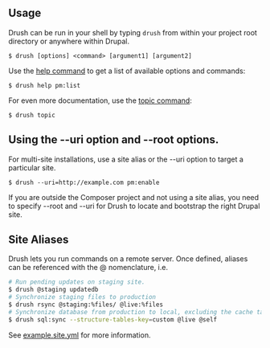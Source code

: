 Usage
-----------

Drush can be run in your shell by typing `drush` from within your project root directory or anywhere within Drupal.

    $ drush [options] <command> [argument1] [argument2]

Use the [help command](commands/10.x/help.md) to get a list of available options and commands:

    $ drush help pm:list

For even more documentation, use the [topic command](commands/10.x/core_topic.md):

    $ drush topic

Using the --uri option and --root options.
-----------

For multi-site installations, use a site alias or the --uri option to target a particular site.

    $ drush --uri=http://example.com pm:enable
    
If you are outside the Composer project and not using a site alias, you need to specify --root and --uri for Drush to locate and bootstrap the right Drupal site.

Site Aliases
------------

Drush lets you run commands on a remote server. Once defined, aliases can be referenced with the @ nomenclature, i.e.

```bash
# Run pending updates on staging site.
$ drush @staging updatedb
# Synchronize staging files to production
$ drush rsync @staging:%files/ @live:%files
# Synchronize database from production to local, excluding the cache table
$ drush sql:sync --structure-tables-key=custom @live @self
```

See [example.site.yml](https://raw.githubusercontent.com/drush-ops/drush/master/examples/example.site.yml) for more information.


